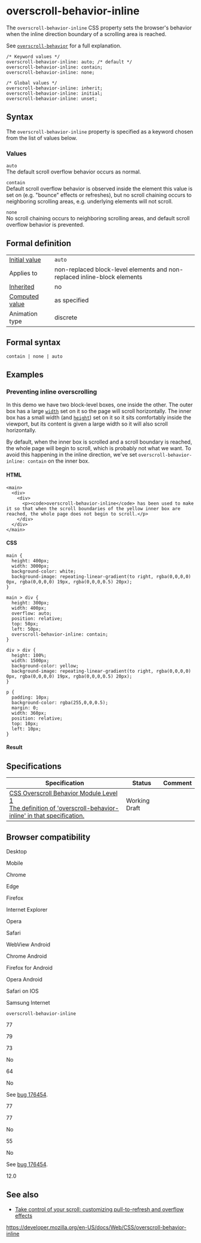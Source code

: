 # overscroll-behavior-inline

The `overscroll-behavior-inline` CSS property sets the browser's behavior when the inline direction boundary of a scrolling area is reached.

See [`overscroll-behavior`](overscroll-behavior) for a full explanation.

    /* Keyword values */
    overscroll-behavior-inline: auto; /* default */
    overscroll-behavior-inline: contain;
    overscroll-behavior-inline: none;

    /* Global values */
    overscroll-behavior-inline: inherit;
    overscroll-behavior-inline: initial;
    overscroll-behavior-inline: unset;

## Syntax

The `overscroll-behavior-inline` property is specified as a keyword chosen from the list of values below.

### Values

`auto`  
The default scroll overflow behavior occurs as normal.

`contain`  
Default scroll overflow behavior is observed inside the element this value is set on (e.g. "bounce" effects or refreshes), but no scroll chaining occurs to neighboring scrolling areas, e.g. underlying elements will not scroll.

`none`  
No scroll chaining occurs to neighboring scrolling areas, and default scroll overflow behavior is prevented.

## Formal definition

<table><tbody><tr class="odd"><td><a href="initial_value">Initial value</a></td><td><code>auto</code></td></tr><tr class="even"><td>Applies to</td><td>non-replaced block-level elements and non-replaced inline-block elements</td></tr><tr class="odd"><td><a href="inheritance">Inherited</a></td><td>no</td></tr><tr class="even"><td><a href="computed_value">Computed value</a></td><td>as specified</td></tr><tr class="odd"><td>Animation type</td><td>discrete</td></tr></tbody></table>

## Formal syntax

    contain | none | auto

## Examples

### Preventing inline overscrolling

In this demo we have two block-level boxes, one inside the other. The outer box has a large [`width`](width) set on it so the page will scroll horizontally. The inner box has a small width (and [`height`](height)) set on it so it sits comfortably inside the viewport, but its content is given a large width so it will also scroll horizontally.

By default, when the inner box is scrolled and a scroll boundary is reached, the whole page will begin to scroll, which is probably not what we want. To avoid this happening in the inline direction, we've set `overscroll-behavior-inline: contain` on the inner box.

#### HTML

    <main>
      <div>
        <div>
          <p><code>overscroll-behavior-inline</code> has been used to make it so that when the scroll boundaries of the yellow inner box are reached, the whole page does not begin to scroll.</p>
        </div>
      </div>
    </main>

#### CSS

    main {
      height: 400px;
      width: 3000px;
      background-color: white;
      background-image: repeating-linear-gradient(to right, rgba(0,0,0,0) 0px, rgba(0,0,0,0) 19px, rgba(0,0,0,0.5) 20px);
    }

    main > div {
      height: 300px;
      width: 400px;
      overflow: auto;
      position: relative;
      top: 50px;
      left: 50px;
      overscroll-behavior-inline: contain;
    }

    div > div {
      height: 100%;
      width: 1500px;
      background-color: yellow;
      background-image: repeating-linear-gradient(to right, rgba(0,0,0,0) 0px, rgba(0,0,0,0) 19px, rgba(0,0,0,0.5) 20px);
    }

    p {
      padding: 10px;
      background-color: rgba(255,0,0,0.5);
      margin: 0;
      width: 360px;
      position: relative;
      top: 10px;
      left: 10px;
    }

#### Result

## Specifications

<table><thead><tr class="header"><th>Specification</th><th>Status</th><th>Comment</th></tr></thead><tbody><tr class="odd"><td><a href="https://drafts.csswg.org/css-overscroll-1/#propdef-overscroll-behavior-inline">CSS Overscroll Behavior Module Level 1<br />
<span class="small">The definition of 'overscroll-behavior-inline' in that specification.</span></a></td><td><span class="spec-wd">Working Draft</span></td><td></td></tr></tbody></table>

## Browser compatibility

Desktop

Mobile

Chrome

Edge

Firefox

Internet Explorer

Opera

Safari

WebView Android

Chrome Android

Firefox for Android

Opera Android

Safari on IOS

Samsung Internet

`overscroll-behavior-inline`

77

79

73

No

64

No

See [bug 176454](https://webkit.org/b/176454).

77

77

No

55

No

See [bug 176454](https://webkit.org/b/176454).

12.0

## See also

- [Take control of your scroll: customizing pull-to-refresh and overflow effects](https://developers.google.com/web/updates/2017/11/overscroll-behavior#demo)

<a href="https://developer.mozilla.org/en-US/docs/Web/CSS/overscroll-behavior-inline" class="_attribution-link">https://developer.mozilla.org/en-US/docs/Web/CSS/overscroll-behavior-inline</a>

